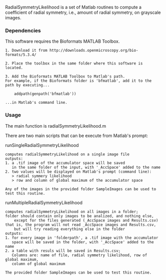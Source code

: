 RadialSymmetryLikelihood is a set of Matlab routines
to compute a coefficient of radial symmetry,
i.e., amount of radial symmetry, on grayscale images.


### Dependencies


This software requires the Bioformats MATLAB Toolbox.

	1. Download it from http://downloads.openmicroscopy.org/bio-formats/5.3.4/

	2. Place the toolbox in the same folder where this software is located.

	3. Add the Bioformats MATLAB Toolbox to Matlab's path.
	For example, if the Bioformats folder is 'bfmatlab', add it to the path by executing...

	    addpath(genpath('bfmatlab'))

	...in Matlab's command line.


### Usage


The main function is radialSymmetryLikelihood.m

There are two main scripts that can be execute from Matlab's prompt:


runSingleRadialSymmetryLikelihood

    computes radialSymmetryLikelihood on a single image file
    outputs:
    1. a .tif image of the accumulator space will be saved
       in the same folder of the input, with '_AccSpace' added to the name
    2. two values will be displayed on Matlab's prompt (command line):
       > radial symmery likelihood
       > row and column of global maximum of the accumulator space
    
    Any of the images in the provided folder SampleImages can be used to test this routine.


runMultipleRadialSymmetryLikelihood

    computes radialSymmetryLikelihood on all images in a folder;
    folder should contain only images to be analized, and nothing else,
        except for the files generated (_AccSpace images and Results.csv)
    that is, the program will not read _AccSpace images and Results.csv,
        but will try reading everything else in the folder
    outputs:
    1. for every image in 'folderpath', a .tif image with the accumulator
       space will be saved in the folder, with '_AccSpace' added to the name
    2. a table with resuls will be saved in Results.csv;
       Columns are: name of file, radial symmetry likelihood, row of global maximum,
       column of global maximum

    The provided folder SampleImages can be used to test this routine.